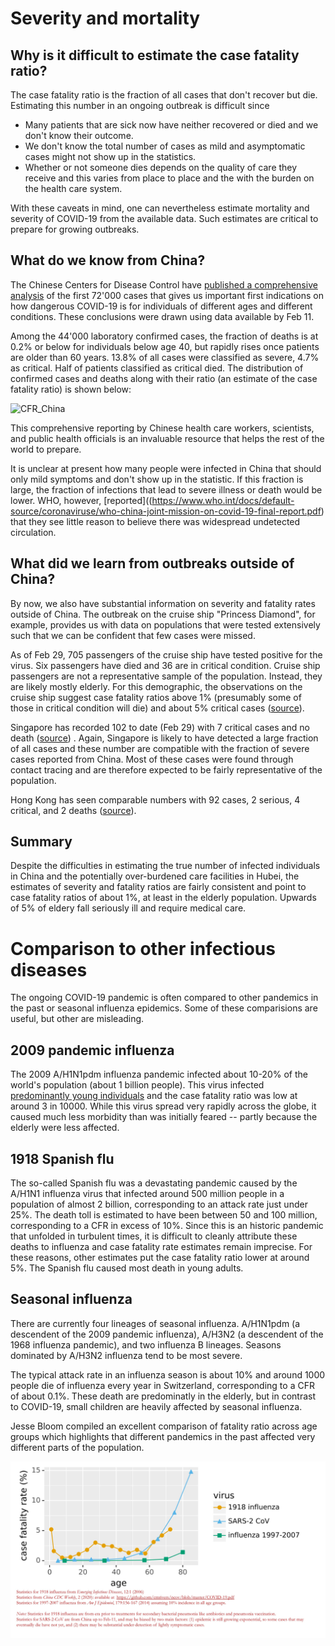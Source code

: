 # Severity and mortality

## Why is it difficult to estimate the case fatality ratio?

The case fatality ratio is the fraction of all cases that don't recover but die.
Estimating this number in an ongoing outbreak is difficult since

 * Many patients that are sick now have neither recovered or died and we don't know their outcome.
 * We don't know the total number of cases as mild and asymptomatic cases might not show up in the statistics.
 * Whether or not someone dies depends on the quality of care they receive and this varies from place to place and the with the burden on the health care system.

With these caveats in mind, one can nevertheless estimate mortality and severity of COVID-19 from the available data.
Such estimates are critical to prepare for growing outbreaks.


## What do we know from China?
The Chinese Centers for Disease Control have [published a comprehensive analysis](http://weekly.chinacdc.cn/en/article/id/e53946e2-c6c4-41e9-9a9b-fea8db1a8f51) of the first 72'000 cases that gives us important first indications on how dangerous COVID-19 is for individuals of different ages and different conditions.
These conclusions were drawn using data available by Feb 11.

Among the 44'000 laboratory confirmed cases, the fraction of deaths is at 0.2% or below for individuals below age 40, but rapidly rises once patients are older than 60 years.
13.8% of all cases were classified as severe, 4.7% as critical.
Half of patients classified as critical died.
The distribution of confirmed cases and deaths along with their ratio (an estimate of the case fatality ratio) is shown below:

![CFR_China](/info/images/CFR_China.png)

This comprehensive reporting by Chinese health care workers, scientists, and public health officials is an invaluable resource that helps the rest of the world to prepare.

It is unclear at present how many people were infected in China that should only mild symptoms and don't show up in the statistic.
If this fraction is large, the fraction of infections that lead to severe illness or death would be lower.
WHO, however, [reported]((https://www.who.int/docs/default-source/coronaviruse/who-china-joint-mission-on-covid-19-final-report.pdf) that they see little reason to believe there was widespread undetected circulation.


## What did we learn from outbreaks outside of China?
By now, we also have substantial information on severity and fatality rates outside of China.
The outbreak on the cruise ship "Princess Diamond", for example, provides us with data on populations that were tested extensively such that we can be confident that few cases were missed.

As of Feb 29, 705 passengers of the cruise ship have tested positive for the virus. Six passengers have died and 36 are in critical condition.
Cruise ship passengers are not a representative sample of the population.
Instead, they are likely mostly elderly.
For this demographic, the observations on the cruise ship suggest case fatality ratios above 1% (presumably some of those in critical condition will die) and about 5% critical cases ([source](https://bnonews.com/index.php/2020/02/the-latest-coronavirus-cases/)).

Singapore has recorded 102 to date (Feb 29) with 7 critical cases and no death ([source](https://bnonews.com/index.php/2020/02/the-latest-coronavirus-cases/))
.
Again, Singapore is likely to have detected a large fraction of all cases and these number are compatible with the fraction of severe cases reported from China.
Most of these cases were found through contact tracing and are therefore expected to be fairly representative of the population.

Hong Kong has seen comparable numbers with 92 cases, 2 serious, 4 critical, and 2 deaths ([source](https://bnonews.com/index.php/2020/02/the-latest-coronavirus-cases/)).


## Summary
Despite the difficulties in estimating the true number of infected individuals in China and the potentially over-burdened care facilities in Hubei, the estimates of severity and fatality ratios are fairly consistent and point to case fatality ratios of about 1%, at least in the elderly population.
Upwards of 5% of eldery fall seriously ill and require medical care.


# Comparison to other infectious diseases
The ongoing COVID-19 pandemic is often compared to other pandemics in the past or seasonal influenza epidemics. Some of these comparisions are useful, but other are misleading.


## 2009 pandemic influenza
The 2009 A/H1N1pdm influenza pandemic infected about 10-20% of the world's population (about 1 billion people).
This virus infected [predominantly young individuals](https://www.thelancet.com/journals/laninf/article/PIIS1473-3099(12)70121-4/fulltext) and the case fatality ratio was low at around 3 in 10000.
While this virus spread very rapidly across the globe, it caused much less morbidity than was initially feared -- partly because the elderly were less affected.

## 1918 Spanish flu
The so-called Spanish flu was a devastating pandemic caused by the A/H1N1 influenza virus that infected around 500 million people in a population of almost 2 billion, corresponding to an attack rate just under 25%.
The death toll is estimated to have been between 50 and 100 million, corresponding to a CFR in excess of 10%.
Since this is an historic pandemic that unfolded in turbulent times, it is difficult to cleanly attribute these deaths to influenza and case fatality rate estimates remain imprecise.
For these reasons, other estimates put the case fatality ratio lower at around 5%.
The Spanish flu caused most death in young adults.

## Seasonal influenza
There are currently four lineages of seasonal influenza.
A/H1N1pdm (a descendent of the 2009 pandemic influenza), A/H3N2 (a descendent of the 1968 influenza pandemic), and two influenza B lineages.
Seasons dominated by A/H3N2 influenza tend to be most severe.

The typical attack rate in an influenza season is about 10% and around 1000 people die of influenza every year in Switzerland, corresponding to a CFR of about 0.1%.
These death are predominatly in the elderly, but in contrast to COVID-19, small children are heavily affected by seasonal influenza.


Jesse Bloom compiled an excellent comparison of fatality ratio across age groups which highlights that different pandemics in the past affected very different parts of the population.

![agedis](https://raw.githubusercontent.com/jbloom/CoV_vs_flu_CFR/master/CFR-stats.jpg)



